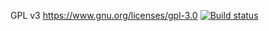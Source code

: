 GPL v3 https://www.gnu.org/licenses/gpl-3.0
[![Build status](https://ci.appveyor.com/api/projects/status/rqewrcw6q1o1w1kb/branch/csources?svg=true)](https://ci.appveyor.com/project/davidkna/5-pk/branch/csources)

